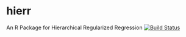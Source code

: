 # hierr
An R Package for Hierarchical Regularized Regression
[![Build Status](https://travis-ci.org/gmweaver/hierr.svg?branch=master)](https://travis-ci.org/gmweaver/hierr)
